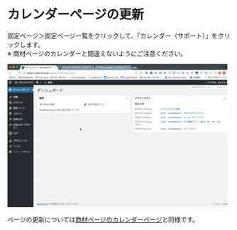 # カレンダーページの更新

固定ページ＞固定ページ一覧をクリックして、「カレンダー（サポート）」をクリックします。  
※ 商材ページのカレンダーと間違えないようにご注意ください。

![](../.gitbook/assets/2018-06-29-18.57.47.gif)

ページの更新については[商材ページのカレンダーページ](../products/calendar.md)と同様です。

